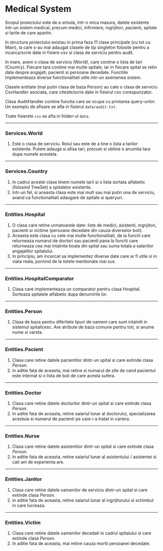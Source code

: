#  Medical System

Scopul proiectului este de a simula, intr-o mica masura, datele existente intr-un sistem medical, precum medici, infirmiere, ingrijitori, pacienti, spitale si tarile de care apartin.

In structura proiectului existau in prima faza 11 clase principale (cu tot cu Main), la care s-au mai adaugat clasele de tip singleton folosite pentru a incarca/scrie date in fisiere csv si clasa de serviciu pentru audit.

In mare, avem o clasa de serviciu (World), care contine o lista de tari (Country). Fiecare tara contine mai multe spitale, iar in fiecare spital se retin date despre angajati, pacienti si persoane decedate. Functiile implementeaza diverse functionalitati utile intr-un asemenea sistem.

Clasele entitate (mai putin clasa de baza Person) au cate o clasa de serviciu CsvHandler asociata, care citeste/scrie date in fisierul csv corespunzator.

Clasa AuditHandler contine functia care se ocupa cu printarea query-urilor. Un exemplu de afisare se afla in fisierul `data/audit.txt`.  

Toate fisierele `csv` se afla in folder-ul `data`.

---

### Services.World
1. Este o clasa de serviciu. Rolul sau este de a tine o lista a tarilor existente. Putem adauga si afisa tari, precum si obtine o anumita tara dupa numele acesteia.

---

### Services.Country
1. In cadrul acestei clase tinem numele tarii si o lista sortata alfabetic (folosind TreeSet) a spitalelor existente.
2. Intr-un fel, si aceasta clasa este mai mult sau mai putin una de serviciu, avand ca functionalitati adaugare de spitale si queryuri.

---

### Entities.Hospital
1. O clasa care retine urmatoarele date: liste de medici, asistenti, ingrijitori, pacienti si victime (persoane decedate din cauza diverselor boli).
2. Aceasta este clasa cu cele mai multe functionalitati, de la functii care returneaza numarul de doctori sau pacienti pana la functii care returneaza cea mai intalnita boala din spital sau suma totala a salariilor angajatilor spitalului.
3. In principiu, am incercat sa implementez diverse date care ar fi utile si in viata reala, pornind de la listele mentionate mai sus.

---

### Entities.HospitalComparator
1. Clasa care implementeaza un comparator pentru clasa Hospital. Sorteaza spitalele alfabetic dupa denumirile lor.

---

### Entities.Person
1. Clasa de baza pentru diferitele tipuri de oameni care sunt intalniti in sistemul spitalicesc. Are atribute de baza comune pentru toti, si anume nume si varsta.

---

### Entities.Pacient
1. Clasa care retine datele pacientilor dintr-un spital si care extinde clasa *Person*.
2. In aditie fata de aceasta, mai retine si numarul de zile de cand pacientul este internat si o lista de boli de care acesta sufera.

---

### Entities.Doctor
1. Clasa care retine datele doctorilor dintr-un spital si care extinde clasa *Person*.
2. In aditie fata de aceasta, retine salariul lunar al doctorului, specializarea acestuia si numarul de pacienti pe care i-a tratat in cariera.

---

### Entities.Nurse
1. Clasa care retine datele asistentilor dintr-un spital si care extinde clasa *Person*.
2. In aditie fata de aceasta, retine salariul lunar al asistentului / asistentei si cati ani de experienta are.

---

### Entities.Janitor
1. Clasa care retine datele oamenilor de serviciu dintr-un spital si care extinde clasa *Person*.
2. In aditie fata de aceasta, retine salariul lunar al ingrijitorului si schimbul in care lucreaza.

---

### Entities.Victim
1. Clasa care retine datele oamenilor decedati in cadrul spitalului si care extinde clasa *Person*.
2. In aditie fata de aceasta, mai retine cauza mortii persoanei decedate.

 
